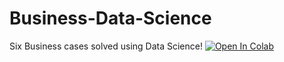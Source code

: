 # Business-Data-Science
Six Business cases solved using Data Science!
[![Open In Colab](https://colab.research.google.com/assets/colab-badge.svg)]([https://colab.research.google.com/github/googlecolab/colabtools/blob/master/notebooks/colab-github-demo.ipynb](https://colab.research.google.com/drive/1H4O2gv5S0vXi46h0bO_WWuLX22pIjcfu?usp=sharing))
